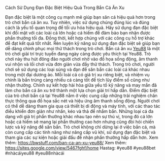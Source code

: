 Cách Sử Dụng Đạn Đặc Biệt Hiệu Quả Trong Bắn Cá Ăn Xu

Đạn đặc biệt là một công cụ mạnh mẽ giúp bạn săn cá hiệu quả hơn trong trò chơi bắn cá ăn xu. Tuy nhiên, việc sử dụng chúng đúng lúc và đúng cách là yếu tố quan trọng để tối ưu hóa hiệu quả. Hãy sử dụng đạn đặc biệt khi đối mặt với các loài cá lớn hoặc cá hiếm để đảm bảo bạn nhận được phần thưởng tối đa. Đồng thời, kết hợp chúng với các công cụ hỗ trợ khác để đạt kết quả tốt nhất. Rèn luyện kỹ năng sử dụng đạn đặc biệt sẽ giúp bạn dễ dàng chinh phục mọi thử thách trong trò chơi.
Bắn cá ăn xu [Yeu88](https://bwstuff.com/) là một trò chơi giải trí trực tuyến đang ngày càng được yêu thích tại Yeu88. Trò chơi này thu hút đông đảo người chơi nhờ vào đồ họa sống động, âm thanh vui nhộn và lối chơi vừa đơn giản vừa đầy thử thách. Trong trò chơi, người chơi sẽ sử dụng các loại súng và đạn để săn bắn các loài cá khác nhau trong một đại dương ảo. Mỗi loài cá có giá trị xu riêng biệt, và nhiệm vụ chính là bắn trúng càng nhiều cá càng tốt để tích lũy điểm số cũng như nhận thưởng. Chính sự kết hợp hài hòa giữa yếu tố kỹ năng và may mắn đã làm cho bắn cá ăn xu trở thành một lựa chọn giải trí hấp dẫn.
Điểm đặc biệt của trò chơi bắn cá tại Yeu88 nằm ở việc cung cấp những trải nghiệm chân thực thông qua đồ họa sắc nét và hiệu ứng âm thanh sống động. Người chơi có thể dễ dàng tham gia qua cả thiết bị di động và máy tính, với các thao tác điều khiển đơn giản như nhấn, kéo và thả để nhắm bắn. Những loại cá đa dạng với giá trị phần thưởng khác nhau tạo nên sự thú vị, trong đó cá lớn hoặc cá hiếm sẽ mang lại phần thưởng cao hơn nhưng cũng đòi hỏi chiến lược và kỹ năng để săn bắn. Trò chơi không chỉ dừng lại ở việc bắn cá, mà còn cung cấp các tính năng như nâng cấp vũ khí, sử dụng đạn đặc biệt và tham gia các sự kiện hoặc giải đấu để nhận phần thưởng hấp dẫn hơn.
Xem thêm: https://bwstuff.com/ban-ca-an-xu-yeu88/
Xem thêm: https://sites.google.com/view/5467fghf/home
Hastag: #yeu88  #yeu88bet  #nhàcáiyeu88  #yeu88nhàcái

